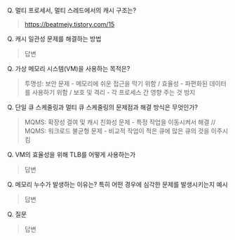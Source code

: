 Q. 멀티 프로세서, 멀티 스레드에서의 캐시 구조는?
> https://beatmejy.tistory.com/15

Q. 캐시 일관성 문제를 해결하는 방법
> 답변

Q. 가상 메모리 시스템(VM)을 사용하는 목적은?
> 투명성: 보안 문제 - 메모리에 쉬운 접근을 막기 위함 / 효율성 - 파편화된 데이터를 사용하기 위함 / 보호 및 격리 - 각 프로세스 간 영향 주는 것 방지

Q. 단일 큐 스케줄링과 멀티 큐 스케줄링의 문제점과 해결 방식은 무엇인가? 
> MQMS: 확장성 결여 및 캐시 친화성 문제 - 특정 작업을 이동시켜서 해결 // MQMS: 워크로드 불균형 문제 - 비교적 작업이 적은 큐에 많은 큐의 것을 이주시킴


Q. VM의 효율성을 위해 TLB를 어떻게 사용하는가
> 답변


Q. 메모리 누수가 발생하는 이유는? 특히 어떤 경우에 심각한 문제를 발생시키는지 예시
> 답변


Q. 질문
> 답변
